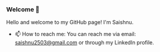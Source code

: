 ### Welcome  👋

Hello and welcome to my GitHub page! I'm Saishnu.

- 📫 How to reach me: You can reach me via email: saishnu2503@gmail.com or through my LinkedIn profile.

